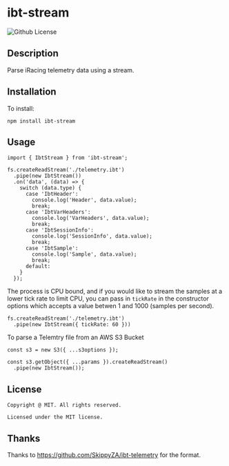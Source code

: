 # ibt-stream

![Github License](https://img.shields.io/badge/license-MIT-yellowgreen.svg)

## Description

Parse iRacing telemetry data using a stream.

## Installation

To install:

```
npm install ibt-stream
```

## Usage

```
import { IbtStream } from 'ibt-stream';

fs.createReadStream('./telemetry.ibt')
  .pipe(new IbtStream())
  .on('data', (data) => {
    switch (data.type) {
      case 'IbtHeader':
        console.log('Header', data.value);
        break;
      case 'IbtVarHeaders':
        console.log('VarHeaders', data.value);
        break;
      case 'IbtSessionInfo':
        console.log('SessionInfo', data.value);
        break;
      case 'IbtSample':
        console.log('Sample', data.value);
        break;
      default:
    }
  });

```

The process is CPU bound, and if you would like to stream the samples at a lower tick rate to limit CPU, you can pass in `tickRate` in the constructor options which accepts a value betwen 1 and 1000 (samples per second).

```
fs.createReadStream('./telemetry.ibt')
  .pipe(new IbtStream({ tickRate: 60 }))

```

To parse a Telemtry file from an AWS S3 Bucket

```
const s3 = new S3({ ...s3options });

const s3.getObject({ ...params }).createReadStream()
  .pipe(new IbtStream());

```

## License

    Copyright @ MIT. All rights reserved.

    Licensed under the MIT license.

## Thanks

Thanks to https://github.com/SkippyZA/ibt-telemetry for the format.
